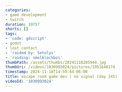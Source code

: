 ```yaml
---
categories:
- game development
- twitch
duration: 19757
shorts: []
tags:
- 'code: gdscript'
- godot
- lost contact
- 'raided by: Setolyx'
- 'raiding: smolblockboi'
thumbPath: /assets/thumbs/20241118205944.jpg
thumbUri: /videos/1030993024/pictures/1951648174
timestamp: 2024-11-18T14:59:44-06:00
title: escape room game dev | no signal (day 145)
videoId: '1030993024'
---
```

